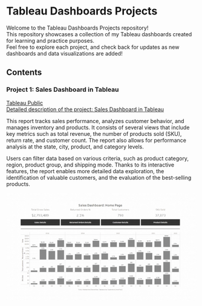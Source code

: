 # Tableau Dashboards Projects

Welcome to the Tableau Dashboards Projects repository!<br>
This repository showcases a collection of my Tableau dashboards created for learning and practice purposes.<br>
Feel free to explore each project, and check back for updates as new dashboards and data visualizations are added!

## Contents

### Project 1: Sales Dashboard in Tableau

[Tableau Public](https://public.tableau.com/app/profile/aleksandra.zbieranska/viz/KDSlesson9-ProductDetailsandparetoanalysis/ProductDetails)<br>
[Detailed description of the project: Sales Dashboard in Tableau](https://github.com/ola-zbieranska/tableau-dashboards-projects/blob/main/project_1%20Sales%20Dashboard/readme_sales_dashboard.md)<br>

This report tracks sales performance, analyzes customer behavior, and manages inventory and products. It consists of several views that include key metrics such as total revenue, the number of products sold (SKU), return rate, and customer count. The report also allows for performance analysis at the state, city, product, and category levels.<br>

Users can filter data based on various criteria, such as product category, region, product group, and shipping mode. Thanks to its interactive features, the report enables more detailed data exploration, the identification of valuable customers, and the evaluation of the best-selling products.<br>

![Description of the image](https://github.com/ola-zbieranska/tableau-dashboards-projects/blob/main/project_1%20Sales%20Dashboard/screenshots/gif%20sales%20dashboard.gif)<br>


